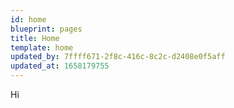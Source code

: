 ```yaml
---
id: home
blueprint: pages
title: Home
template: home
updated_by: 7ffff671-2f8c-416c-8c2c-d2408e0f5aff
updated_at: 1658179755
---
```

Hi